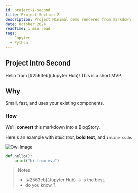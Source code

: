 ```yaml
---
id: project-1-second
title: Project Section 2
description: Project Minimal demo rendered from markdown.
date: October 2024
readTime: 1 min read
tags:
  - Jupyter
  - Python
---
```


## Project Intro Second

Hello from [#2563eb](Jupyter Hub)! This is a short MVP.

## Why

Small, fast, and uses your existing components.

### How

We'll **convert** this markdown into a BlogStory.

Here's an example with *italic text*, **bold text**, and `inline code`.

![Owl Image](/blog/home-workstation/owl.png)

```python:hello.py
def hello():
    print("hi from mvp")
```

> Notes  
> - [#2563eb](Jupyter Hub) → is the best.  
> - do you know ?.
